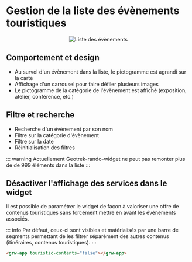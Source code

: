 # Gestion de la liste des évènements touristiques

<center>
  <a title="Liste des évènements"><img src="/components/list_touristic_event.png" alt="Liste des évènements"></a>
</center>

## Comportement et design

- Au survol d'un évènement dans la liste, le pictogramme est agrandi sur la carte
- Affichage d'un carrousel pour faire défiler plusieurs images
- Le pictogramme de la catégorie de l'évènement est affiché (exposition, atelier, conférence, etc.)

## Filtre et recherche

- Recherche d'un évènement par son nom
- Filtre sur la catégorie d'évènement
- Filtre sur la date
- Réinitialisation des filtres

::: warning
Actuellement Geotrek-rando-widget ne peut pas remonter plus de de 999 éléments dans la liste
:::

## Désactiver l'affichage des services dans le widget

Il est possible de paramétrer le widget de façon à valoriser une offre de contenus touristiques sans forcément mettre en avant les évènements associés.

::: info
Par défaut, ceux-ci sont visibles et matérialisés par une barre de segments permettant de les filtrer séparément des autres contenus (itinéraires, contenus touristiques).
:::

```html
<grw-app touristic-contents="false"></grw-app>
```
